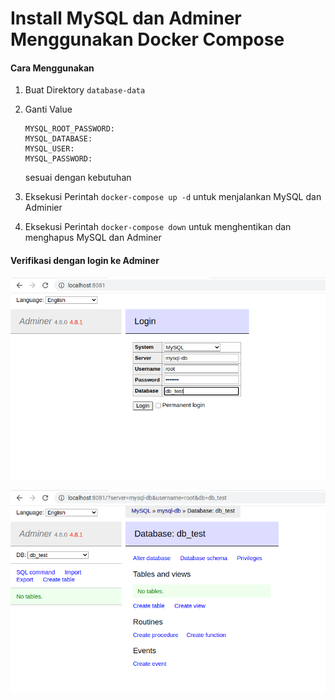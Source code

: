 # Install MySQL dan Adminer Menggunakan Docker Compose

#### Cara Menggunakan
1. Buat Direktory `database-data`
2. Ganti Value
    ```
    MYSQL_ROOT_PASSWORD: 
    MYSQL_DATABASE: 
    MYSQL_USER: 
    MYSQL_PASSWORD: 
    ```
    sesuai dengan kebutuhan

3. Eksekusi Perintah `docker-compose up -d` untuk menjalankan MySQL dan Adminier
4. Eksekusi Perintah `docker-compose down` untuk menghentikan dan menghapus MySQL dan Adminer

#### Verifikasi dengan login ke Adminer

![login adminer](img/image1.png)

![login adminer](img/image2.png)